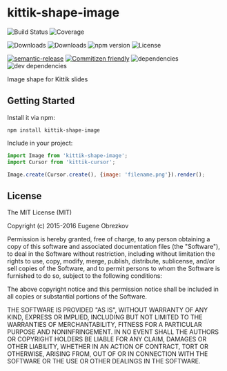 # kittik-shape-image

![Build Status](https://img.shields.io/travis/kittikjs/shape-image.svg)
![Coverage](https://img.shields.io/coveralls/kittikjs/shape-image.svg)

![Downloads](https://img.shields.io/npm/dm/kittik-shape-image.svg)
![Downloads](https://img.shields.io/npm/dt/kittik-shape-image.svg)
![npm version](https://img.shields.io/npm/v/kittik-shape-image.svg)
![License](https://img.shields.io/npm/l/kittik-shape-image.svg)

[![semantic-release](https://img.shields.io/badge/%20%20%F0%9F%93%A6%F0%9F%9A%80-semantic--release-e10079.svg)](https://github.com/semantic-release/semantic-release)
[![Commitizen friendly](https://img.shields.io/badge/commitizen-friendly-brightgreen.svg)](http://commitizen.github.io/cz-cli/)
![dependencies](https://img.shields.io/david/kittikjs/shape-image.svg)
![dev dependencies](https://img.shields.io/david/dev/kittikjs/shape-image.svg)

Image shape for Kittik slides

## Getting Started

Install it via npm:

```shell
npm install kittik-shape-image
```

Include in your project:

```javascript
import Image from 'kittik-shape-image';
import Cursor from 'kittik-cursor';

Image.create(Cursor.create(), {image: 'filename.png'}).render();
```

## License

The MIT License (MIT)

Copyright (c) 2015-2016 Eugene Obrezkov

Permission is hereby granted, free of charge, to any person obtaining a copy
of this software and associated documentation files (the "Software"), to deal
in the Software without restriction, including without limitation the rights
to use, copy, modify, merge, publish, distribute, sublicense, and/or sell
copies of the Software, and to permit persons to whom the Software is
furnished to do so, subject to the following conditions:

The above copyright notice and this permission notice shall be included in all
copies or substantial portions of the Software.

THE SOFTWARE IS PROVIDED "AS IS", WITHOUT WARRANTY OF ANY KIND, EXPRESS OR
IMPLIED, INCLUDING BUT NOT LIMITED TO THE WARRANTIES OF MERCHANTABILITY,
FITNESS FOR A PARTICULAR PURPOSE AND NONINFRINGEMENT. IN NO EVENT SHALL THE
AUTHORS OR COPYRIGHT HOLDERS BE LIABLE FOR ANY CLAIM, DAMAGES OR OTHER
LIABILITY, WHETHER IN AN ACTION OF CONTRACT, TORT OR OTHERWISE, ARISING FROM,
OUT OF OR IN CONNECTION WITH THE SOFTWARE OR THE USE OR OTHER DEALINGS IN THE
SOFTWARE.
